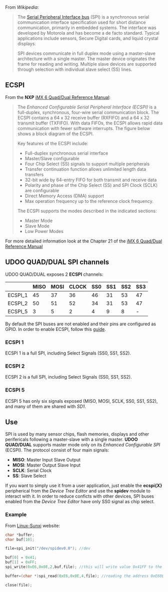 From *Wikipedia*:

> The [Serial Peripheral Interface bus][wiki] (SPI) is a synchronous serial
> communication interface specification used for short distance communication,
> primarily in embedded systems. The interface was developed by Motorola and has
> become a de facto standard. Typical applications include sensors, Secure
> Digital cards, and liquid crystal displays.
> 
> SPI devices communicate in full duplex mode using a master-slave architecture
> with a single master. The master device originates the frame for reading and
> writing. Multiple slave devices are supported through selection with individual
> slave select (SS) lines.

[wiki]: https://en.wikipedia.org/wiki/Serial_Peripheral_Interface_Bus

## ECSPI 

From the **NXP** [iMX 6 Quad/Dual Reference Manual][imx6qdlrf]:

> The *Enhanced Configurable Serial Peripheral Interface (ECSPI)* is a
> full-duplex, synchronous, four-wire serial communication block.  The ECSPI
> contains a 64 x 32 receive buffer (RXFIFO) and a 64 x 32 transmit buffer
> (TXFIFO). With data FIFOs, the ECSPI allows rapid data communication with fewer
> software interrupts. The figure below shows a block diagram of the ECSPI.
> 
> Key features of the ECSPI include:
> * Full-duplex synchronous serial interface
> * Master/Slave configurable
> * Four Chip Select (SS) signals to support multiple peripherals
> * Transfer continuation function allows unlimited length data transfers
> * 32-bit wide by 64-entry FIFO for both transmit and receive data
> * Polarity and phase of the Chip Select (SS) and SPI Clock (SCLK) are configurable
> * Direct Memory Access (DMA) support
> * Max operation frequency up to the reference clock frequency.
> 
> The ECSPI supports the modes described in the indicated sections:
> * Master Mode
> * Slave Mode
> * Low Power Modes

For more detailed information look at the Chapter 21 of the [iMX 6 Quad/Dual Reference Manual][imx6qdlrf]

[imx6qdlrf]: http://www.nxp.com/files/32bit/doc/ref_manual/IMX6DQRM.pdf

## UDOO QUAD/DUAL SPI channels

UDOO QUAD/DUAL exposes 2 **ECSPI** channels:

|         | MISO | MOSI | CLOCK | SS0   | SS1 | SS2 | SS3 |
|---------|------|------|-------|-------|-----|-----|-----|
| ECSPI_1 | 45   | 37   | 36    | 46    | 31  | 53  | 47  |
| ECSPI_2 | 50   | 51   | 52    | 34    | 31  | 53  | 47  |
| ECSPI_5 |  3   |  5   |  2    |  4    |  9  |  8  |  -  |

By default the SPI buses are not enabled and their pins are configured as GPIO. In order to enable
ECSPI, follow this [guide](../Cookbook_Linux/Device_Tree_Editor.html).

### ECSPI 1
ECSPI 1 is a full SPI, including Select Signals (SS0, SS1, SS2).

### ECSPI 2
ECSPI 2 is a full SPI, including Select Signals (SS0, SS1, SS2).

### ECSPI 5
ECSPI 5 has only six signals exposed (MISO, MOSI, SCLK, SS0, SS1, SS2), and
many of them are shared with *SD1*.

## Use
SPI is used by many sensor chips, flash memories, displays and other
perifericals following a master-slave with a single master. **UDOO QUAD/DUAL**
supports master mode only on its *Enhanced Configurable SPI* (ECSPI).
The protocol consist of four main signals: 

* __MISO__: Master Input Slave Output
* __MOSI__: Master Output Slave Input
* __SCLK__: Serial Clock
* __SS__: Slave Select

If you want to simply use it from a user application, just enable the
**ecspi{X}** peripherical from the *Device Tree Editor* and use the **spidev**
module to interact with it.
In order to reduce conficts with other devices, SPI buses enabled from the
*Device Tree Editor* have only SS0 signal as chip select.

### Example
From [Linux-Sunxi][sunxi] website:

[sunxi]: http://linux-sunxi.org/SPIdev

```cpp
char *buffer;
char buf[10];

file=spi_init("/dev/spidev0.0"); //dev

buf[0] = 0x41;
buf[1] = 0xFF;
spi_write(0xE6,0x0E,2,buf,file); //this will write value 0x41FF to the address 0xE60E

buffer=(char *)spi_read(0xE6,0x0E,4,file); //reading the address 0xE60E

close(file);
```

